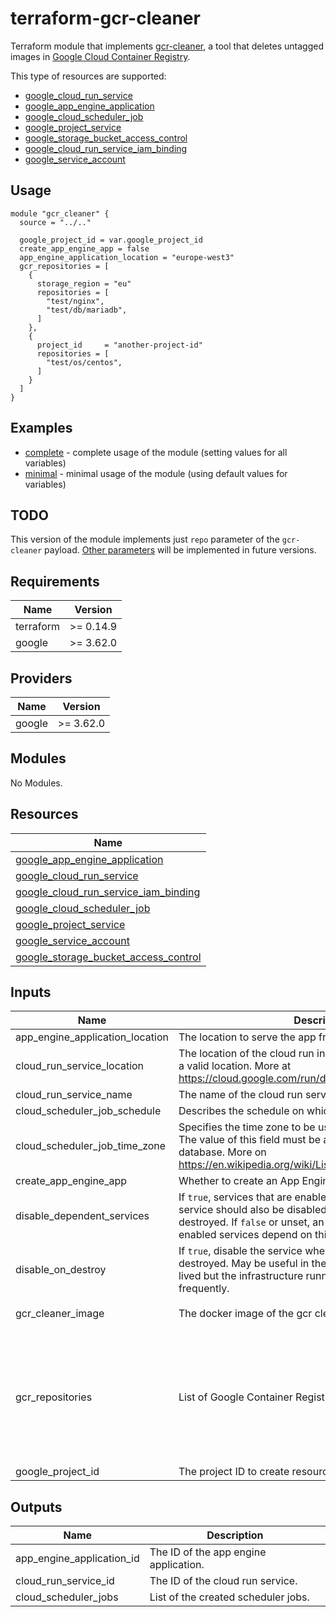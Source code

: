 # terraform-gcr-cleaner

Terraform module that implements [gcr-cleaner](https://github.com/sethvargo/gcr-cleaner), a tool that deletes untagged images in [Google Cloud Container Registry](https://cloud.google.com/container-registry).

This type of resources are supported:

* [google_cloud_run_service](https://registry.terraform.io/providers/hashicorp/google/latest/docs/resources/cloud_run_service)
* [google_app_engine_application](https://registry.terraform.io/providers/hashicorp/google/latest/docs/resources/app_engine_application)
* [google_cloud_scheduler_job](https://registry.terraform.io/providers/hashicorp/google/latest/docs/resources/cloud_scheduler_job) 
* [google_project_service](https://registry.terraform.io/providers/hashicorp/google/latest/docs/resources/google_project_service)
* [google_storage_bucket_access_control](https://registry.terraform.io/providers/hashicorp/google/latest/docs/resources/storage_bucket_access_control)
* [google_cloud_run_service_iam_binding](https://registry.terraform.io/providers/hashicorp/google/latest/docs/resources/cloud_run_service_iam#google_cloud_run_service_iam_binding)
* [google_service_account](https://registry.terraform.io/providers/hashicorp/google/latest/docs/resources/google_service_account)

## Usage

```hcl
module "gcr_cleaner" {
  source = "../.."

  google_project_id = var.google_project_id
  create_app_engine_app = false
  app_engine_application_location = "europe-west3"
  gcr_repositories = [
    {
      storage_region = "eu"
      repositories = [
        "test/nginx",
        "test/db/mariadb",
      ]
    },
    {
      project_id     = "another-project-id"
      repositories = [
        "test/os/centos",
      ]
    }
  ]
}
```

## Examples

* [complete](examples/complete) - complete usage of the module (setting values for all variables)
* [minimal](examples/minimal) - minimal usage of the module (using default values for variables)

## TODO

This version of the module implements just `repo` parameter of the `gcr-cleaner` payload. [Other parameters](https://github.com/sethvargo/gcr-cleaner#payload--parameters) will be implemented in future versions. 

<!-- BEGINNING OF PRE-COMMIT-TERRAFORM DOCS HOOK -->
## Requirements

| Name | Version |
|------|---------|
| terraform | >= 0.14.9 |
| google | >= 3.62.0 |

## Providers

| Name | Version |
|------|---------|
| google | >= 3.62.0 |

## Modules

No Modules.

## Resources

| Name |
|------|
| [google_app_engine_application](https://registry.terraform.io/providers/hashicorp/google/latest/docs/resources/app_engine_application) |
| [google_cloud_run_service](https://registry.terraform.io/providers/hashicorp/google/latest/docs/resources/cloud_run_service) |
| [google_cloud_run_service_iam_binding](https://registry.terraform.io/providers/hashicorp/google/latest/docs/resources/cloud_run_service_iam_binding) |
| [google_cloud_scheduler_job](https://registry.terraform.io/providers/hashicorp/google/latest/docs/resources/cloud_scheduler_job) |
| [google_project_service](https://registry.terraform.io/providers/hashicorp/google/latest/docs/resources/project_service) |
| [google_service_account](https://registry.terraform.io/providers/hashicorp/google/latest/docs/resources/service_account) |
| [google_storage_bucket_access_control](https://registry.terraform.io/providers/hashicorp/google/latest/docs/resources/storage_bucket_access_control) |

## Inputs

| Name | Description | Type | Default | Required |
|------|-------------|------|---------|:--------:|
| app\_engine\_application\_location | The location to serve the app from. | `string` | `"europe-west1"` | no |
| cloud\_run\_service\_location | The location of the cloud run instance. Make sure to provide a valid location. More at https://cloud.google.com/run/docs/locations | `string` | `"europe-west1"` | no |
| cloud\_run\_service\_name | The name of the cloud run service. | `string` | `"gcr-cleaner"` | no |
| cloud\_scheduler\_job\_schedule | Describes the schedule on which the job will be executed. | `string` | `"0 4 * * 1"` | no |
| cloud\_scheduler\_job\_time\_zone | Specifies the time zone to be used in interpreting schedule. The value of this field must be a time zone name from the tz database. More on https://en.wikipedia.org/wiki/List_of_tz_database_time_zones | `string` | `"Europe/Brussels"` | no |
| create\_app\_engine\_app | Whether to create an App Engine application. | `bool` | `true` | no |
| disable\_dependent\_services | If `true`, services that are enabled and which depend on this service should also be disabled when this service is destroyed. If `false` or unset, an error will be generated if any enabled services depend on this service when destroying it. | `bool` | `false` | no |
| disable\_on\_destroy | If `true`, disable the service when the terraform resource is destroyed. May be useful in the event that a project is long-lived but the infrastructure running in that project changes frequently. | `bool` | `false` | no |
| gcr\_cleaner\_image | The docker image of the gcr cleaner to deploy to Cloud Run. | `string` | `"gcr.io/gcr-cleaner/gcr-cleaner"` | no |
| gcr\_repositories | List of Google Container Registries objects. | <pre>list(object({<br>    # google project id, if ommited, it will be assigned `google_project_id` variable value<br>    project_id = optional(string)<br>    # location of the storage bucket<br>    storage_region = optional(string)<br>    # docker image repositories<br>    repositories = list(string)<br>  }))</pre> | `[]` | no |
| google\_project\_id | The project ID to create resources under. | `string` | n/a | yes |

## Outputs

| Name | Description |
|------|-------------|
| app\_engine\_application\_id | The ID of the app engine application. |
| cloud\_run\_service\_id | The ID of the cloud run service. |
| cloud\_scheduler\_jobs | List of the created scheduler jobs. |
<!-- END OF PRE-COMMIT-TERRAFORM DOCS HOOK -->
